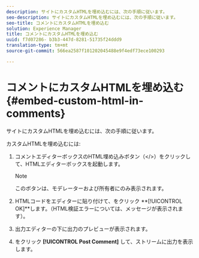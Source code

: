 ```yaml
---
description: サイトにカスタムHTMLを埋め込むには、次の手順に従います。
seo-description: サイトにカスタムHTMLを埋め込むには、次の手順に従います。
seo-title: コメントにカスタムHTMLを埋め込む
solution: Experience Manager
title: コメントにカスタムHTMLを埋め込む
uuid: f7d07286- b3b3-447d-8281-51735f24ddd9
translation-type: tm+mt
source-git-commit: 566ea2587f101202045488e9f4edf73ece100293

---
```



# コメントにカスタムHTMLを埋め込む{#embed-custom-html-in-comments}

サイトにカスタムHTMLを埋め込むには、次の手順に従います。

カスタムHTMLを埋め込むには:
1. コメントエディターボックスのHTML埋め込みボタン（</>）をクリックして、HTMLエディターボックスを起動します。

   >[!NOTE]
   >
   >このボタンは、モデレーターおよび所有者にのみ表示されます。

1. HTMLコードをエディターに貼り付けて、をクリック **[!UICONTROL OK]**します。（HTML検証エラーについては、メッセージが表示されます）。
1. 出力エディターの下に出力のプレビューが表示されます。
1. をクリック **[!UICONTROL Post Comment]** して、ストリームに出力を表示します。
